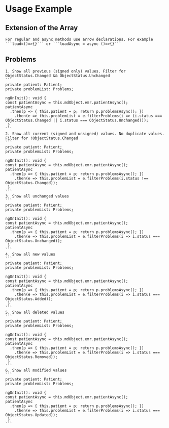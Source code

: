 
Usage Example
===============
## Extension of the Array<T>
    For regular and async methods use arrow declarations. For example ```load=()=>{}``` or ```loadAsync = async ()=>{}```

## Problems
    1. Show all previous (signed only) values. Filter for ObjectStatus.Changed && ObjectStatus.Unchanged
    ```
    private patient: Patient;
    private problemList: Problems;

    ngOnInit(): void {
    const patientAsync = this.mdObject.emr.patientAsync();
    patientAsync
      .then(p => { this.patient = p; return p.problemsAsync(); })
        .then(e => this.problemList = e.filterProblems(i => (i.status === ObjectStatus.Changed || i.status === ObjectStatus.Unchanged)));
     }
    ```
    2. Show all current (signed and unsigned) values. No duplicate values. Filter for !ObjectStatus.Changed
    ```
    private patient: Patient;
    private problemList: Problems;

    ngOnInit(): void {
    const patientAsync = this.mdObject.emr.patientAsync();
    patientAsync
      .then(p => { this.patient = p; return p.problemsAsync(); })
        .then(e => this.problemList = e.filterProblems(i.status !== ObjectStatus.Changed));
     }
    ```
    3. Show all unchanged values
    ```
    private patient: Patient;
    private problemList: Problems;

    ngOnInit(): void {
    const patientAsync = this.mdObject.emr.patientAsync();
    patientAsync
      .then(p => { this.patient = p; return p.problemsAsync(); })
        .then(e => this.problemList = e.filterProblems(i => i.status === ObjectStatus.Unchanged));
     }
    ```
    4. Show all new values
    ```
    private patient: Patient;
    private problemList: Problems;

    ngOnInit(): void {
    const patientAsync = this.mdObject.emr.patientAsync();
    patientAsync
      .then(p => { this.patient = p; return p.problemsAsync(); })
        .then(e => this.problemList = e.filterProblems(i => i.status === ObjectStatus.Added));
     }
    ```
    5. Show all deleted values
    ```
    private patient: Patient;
    private problemList: Problems;

    ngOnInit(): void {
    const patientAsync = this.mdObject.emr.patientAsync();
    patientAsync
      .then(p => { this.patient = p; return p.problemsAsync(); })
        .then(e => this.problemList = e.filterProblems(i => i.status === ObjectStatus.Removed));
     }
    ```
    6. Show all modified values
    ```
    private patient: Patient;
    private problemList: Problems;

    ngOnInit(): void {
    const patientAsync = this.mdObject.emr.patientAsync();
    patientAsync
      .then(p => { this.patient = p; return p.problemsAsync(); })
        .then(e => this.problemList = e.filterProblems(i => i.status === ObjectStatus.Updated));
     }
    ```
